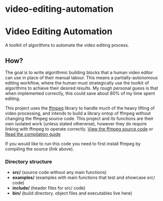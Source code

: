 # video-editing-automation
# Video Editing Automation
A toolkit of algorithms to automate the video editing process.

## How?
The goal is to write algorithmic building blocks that a human video editor can use
in place of their manual labour. This means a partially-autonomous editing
workflow, where the human must strategically use the toolkit of algorithms to
achieve their desired results. My rough personal guess is that when implemented
correctly, this could save about 80% of my time spent editing.

This project uses the [ffmpeg](https://ffmpeg.org/ffmpeg.html) library to handle much
of the heavy lifting of video processing, and intends to
build a library ontop of ffmpeg without changing the ffmpeg source code.
This project and its functions are their own isolated work (unless stated otherwise), however they do require linking with ffmpeg to operate correctly.
[View the ffmpeg source code](https://github.com/FFmpeg/FFmpeg) or
[Read the compilation guide](https://trac.ffmpeg.org/wiki/CompilationGuide/Generic)

If you would like to run this code you need to first install ffmpeg by compiling
the source (link above).

### Directory structure
- **src/** (source code without any main functions)
- **examples/** (examples with main functions that test and showcase src/ code)
- **include/** (header files for src/ code)
- **bin/** (build directory. object files and executables live here)


